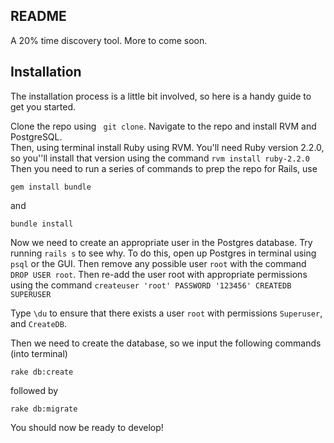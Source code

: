 ## README

A 20% time discovery tool. More to come soon.

## Installation

The installation process is a little bit involved, so here is a handy guide to get you started.

Clone the repo using ``` git clone```.
Navigate to the repo and install RVM and PostgreSQL.  
Then, using terminal install Ruby using RVM.  You'll need Ruby version 2.2.0, so you''ll install that version using the command ```rvm install ruby-2.2.0```
Then you need to run a series of commands to prep the repo for Rails, use 
```
gem install bundle
```
and
```
bundle install
```

Now we need to create an appropriate user in the Postgres database. Try running ```rails s``` to see why.  To do this, open up Postgres in terminal using ```psql``` or the GUI. Then remove any possible user ```root``` with the command ```DROP USER root```.  Then re-add the user root with appropriate permissions using the command 
```createuser 'root' PASSWORD '123456' CREATEDB SUPERUSER```

Type ```\du``` to ensure that there exists a user ```root``` with permissions ```Superuser```, and ```CreateDB```.

Then we need to create the database, so we input the following commands (into terminal)

```
rake db:create
```
followed by 
```
rake db:migrate
```

You should now be ready to develop!
